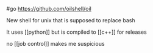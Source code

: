 #go https://github.com/oilshell/oil

New shell for unix that is supposed to replace bash

It uses [[python]] but is compiled to [[c++]] for releases

no [[job control]] makes me suspicious


